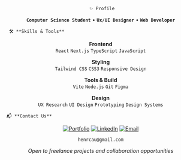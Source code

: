 <div align="center">
 
```
 ✨ Profile
```

</div>
<div align="center">

**`Computer Science Student`** • **`Ux/UI Designer`** • **`Web Developer`**

</div>

```
 🛠️ **Skills & Tools**
 ```

<div align="center">

**Frontend**  
`React` `Next.js` `TypeScript` `JavaScript`

**Styling**  
`Tailwind CSS` `CSS3` `Responsive Design`

**Tools & Build**  
`Vite` `Node.js` `Git` `Figma`

**Design**  
`UX Research` `UI Design` `Prototyping` `Design Systems`

</div>

```
📬 **Contact Us**
```

<div align="center">

[![Portfolio](https://img.shields.io/badge/Portfolio-000000?style=for-the-badge&logo=About.me&logoColor=white)](#)
[![LinkedIn](https://img.shields.io/badge/LinkedIn-0A66C2?style=for-the-badge&logo=linkedin&logoColor=white)](#)
[![Email](https://img.shields.io/badge/Email-000000?style=for-the-badge&logo=gmail&logoColor=white)](#)

```
henrcau@gmail.com
```

*Open to freelance projects and collaboration opportunities*

</div>

